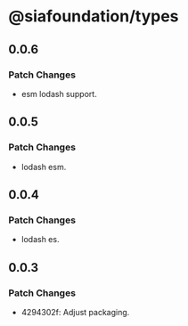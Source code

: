 # @siafoundation/types

## 0.0.6

### Patch Changes

- esm lodash support.

## 0.0.5

### Patch Changes

- lodash esm.

## 0.0.4

### Patch Changes

- lodash es.

## 0.0.3

### Patch Changes

- 4294302f: Adjust packaging.
